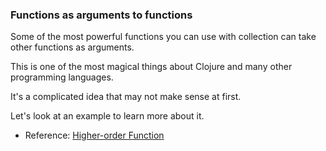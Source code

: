 ### Functions as arguments to functions

Some of the most powerful functions you can use with collection can take other functions as arguments.

This is one of the most magical things about Clojure and many other programming languages.

It's a complicated idea that may not make sense at first.

Let's look at an example to learn more about it.

* Reference: [Higher-order Function](http://clojurebridge.github.io/community-docs/docs/clojure/higher-order-function/)

